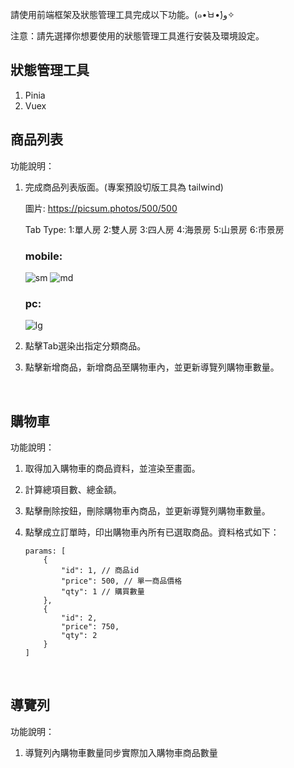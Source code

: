 請使用前端框架及狀態管理工具完成以下功能。(๑•̀ㅂ•́)و✧

注意：請先選擇你想要使用的狀態管理工具進行安裝及環境設定。

## 狀態管理工具

1. Pinia
2. Vuex

## 商品列表

功能說明：
1. 完成商品列表版面。(專案預設切版工具為 tailwind)

	圖片: https://picsum.photos/500/500

	Tab Type:
		1:單人房 2:雙人房 3:四人房
		4:海景房 5:山景房 6:市景房

	### mobile:
	![sm](https://i.imgur.com/yqIR55T.png)
	![md](https://i.imgur.com/jYG7Ba9.png)
	### pc:
	![lg](https://i.imgur.com/nlUvULI.png)

2. 點擊Tab選染出指定分類商品。
3. 點擊新增商品，新增商品至購物車內，並更新導覽列購物車數量。

<br/>

## 購物車

功能說明：
1. 取得加入購物車的商品資料，並渲染至畫面。
2. 計算總項目數、總金額。
3. 點擊刪除按鈕，刪除購物車內商品，並更新導覽列購物車數量。
4. 點擊成立訂單時，印出購物車內所有已選取商品。資料格式如下：

	```
	params: [
		{
			"id": 1, // 商品id
			"price": 500, // 單一商品價格
			"qty": 1 // 購買數量
		},
		{
			"id": 2,
			"price": 750,
			"qty": 2
		}
	]
	```

<br/>

## 導覽列

功能說明：
1. 導覽列內購物車數量同步實際加入購物車商品數量
